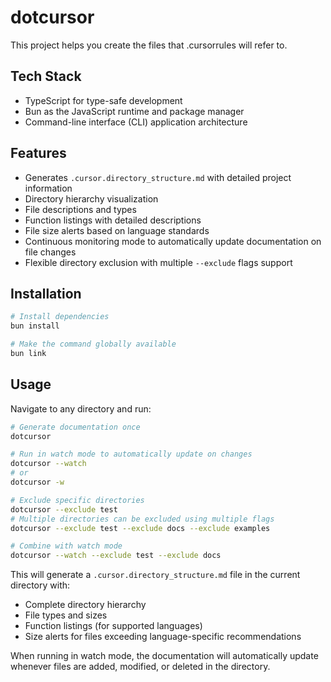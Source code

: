 # dotcursor

This project helps you create the files that .cursorrules will refer to.

## Tech Stack

- TypeScript for type-safe development
- Bun as the JavaScript runtime and package manager
- Command-line interface (CLI) application architecture

## Features

- Generates `.cursor.directory_structure.md` with detailed project information
- Directory hierarchy visualization
- File descriptions and types
- Function listings with detailed descriptions
- File size alerts based on language standards
- Continuous monitoring mode to automatically update documentation on file changes
- Flexible directory exclusion with multiple `--exclude` flags support

## Installation

```bash
# Install dependencies
bun install

# Make the command globally available
bun link
```

## Usage

Navigate to any directory and run:

```bash
# Generate documentation once
dotcursor

# Run in watch mode to automatically update on changes
dotcursor --watch
# or
dotcursor -w

# Exclude specific directories
dotcursor --exclude test
# Multiple directories can be excluded using multiple flags
dotcursor --exclude test --exclude docs --exclude examples

# Combine with watch mode
dotcursor --watch --exclude test --exclude docs
```

This will generate a `.cursor.directory_structure.md` file in the current directory with:

- Complete directory hierarchy
- File types and sizes
- Function listings (for supported languages)
- Size alerts for files exceeding language-specific recommendations

When running in watch mode, the documentation will automatically update whenever files are added, modified, or deleted in the directory.
